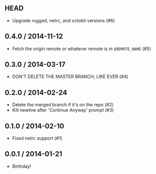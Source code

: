 ## HEAD

* Upgrade rugged, netrc, and octokit versions (#6)

## 0.4.0 / 2014-11-12

* Fetch the origin remote or whatever remote is in `$REMOTE_NAME` (#5)

## 0.3.0 / 2014-03-17

* DON'T DELETE THE MASTER BRANCH, LIKE EVER (#4)

## 0.2.0 / 2014-02-24

* Delete the merged branch if it's on the repo (#2)
* Kill newline after 'Continue Anyway' prompt (#3)

## 0.1.0 / 2014-02-10

* Fixed netrc support (#1)

## 0.0.1 / 2014-01-21

* Birthday!
